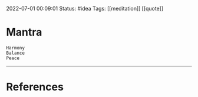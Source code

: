  2022-07-01 00:09:01
Status: #idea
Tags: [[meditation]] [[quote]]

# Mantra
```text
Harmony
Balance
Peace
```

---
# References
